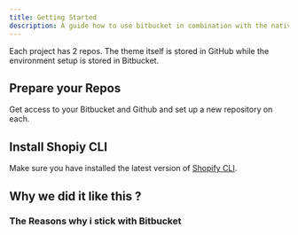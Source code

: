 ```yaml
---
title: Getting Started
description: A guide how to use bitbucket in combination with the native github integration in shopify.
---
```


Each project has 2 repos. The theme itself is stored in GitHub while the environment setup is stored in Bitbucket.

## Prepare your Repos
Get access to your Bitbucket and Github and set up a new repository on each. 

## Install Shopiy CLI
Make sure you have installed the latest version of [Shopify CLI](https://shopify.dev/docs/themes/tools/cli/install).

## Why we did it like this ?
### The Reasons why i stick with Bitbucket
